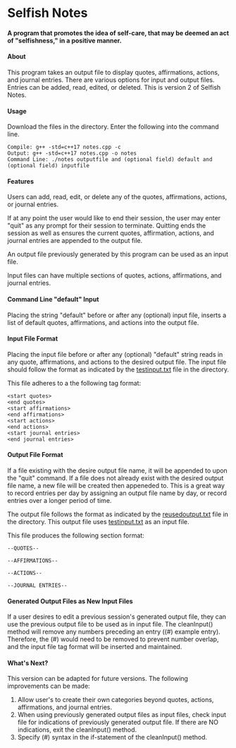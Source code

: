 # Selfish Notes
#### A program that promotes the idea of self-care, that may be deemed an act of "selfishness," in a positive manner.

#### About
This program takes an output file to display quotes, affirmations, actions, and journal entries. There are various options for input and output files. Entries can be added, read, edited, or deleted. This is version 2 of Selfish Notes. 

#### Usage
Download the files in the directory. Enter the following into the command line.
```
Compile: g++ -std=c++17 notes.cpp -c
Output: g++ -std=c++17 notes.cpp -o notes
Command Line: ./notes outputfile and (optional field) default and (optional field) inputfile
```
#### Features
Users can add, read, edit, or delete any of the quotes, affirmations, actions, or journal entries. 

If at any point the user would like to end their session, the user may enter "quit" as any prompt for their session to terminate. Quitting ends the session as well as ensures the current quotes, affirmation, actions, and journal entries are appended to the output file.

An output file previously generated by this program can be used as an input file. 

Input files can have multiple sections of quotes, actions, affirmations, and journal entries.

#### Command Line "default" Input
Placing the string "default" before or after any (optional) input file, inserts a list of default quotes, affirmations, and actions into the output file.

#### Input File Format
Placing the input file before or after any (optional) "default" string reads in any quote, affirmations, and actions to the desired output file. The input file should follow the format as indicated by the [testinput.txt](https://github.com/mamnuya/Selfish-Notes/blob/main/testinput.txt) file in the directory. 

This file adheres to a the following tag format:
```
<start quotes>
<end quotes>
<start affirmations>
<end affirmations>
<start actions>
<end actions>
<start journal entries>
<end journal entries>
```

#### Output File Format
If a file existing with the desire output file name, it will be appended to upon the "quit" command. If a file does not already exist with the desired output file name, a new file will be created then appeneded to. This is a great way to record entries per day by assigning an output file name by day, or record entries over a longer period of time. 

The output file follows the format as indicated by the [reusedoutput.txt](https://github.com/mamnuya/Selfish-Notes/blob/main/reusedoutput.txt) file in the directory. This output file uses [testinput.txt](https://github.com/mamnuya/Selfish-Notes/blob/main/testinput.txt) as an input file.

This file produces the following section format:
```
--QUOTES--

--AFFIRMATIONS--

--ACTIONS--

--JOURNAL ENTRIES--

```

#### Generated Output Files as New Input Files
If a user desires to edit a previous session's generated output file, they can use the previous output file to be used as in input file. The cleanInput() method will remove any numbers preceding an entry ((#) example entry). Therefore, the (#) would need to be removed to prevent number overlap, and the input file tag format will be inserted and maintained.

#### What's Next?
This version can be adapted for future versions. The following improvements can be made:
1. Allow user's to create their own categories beyond quotes, actions, affirmations, and journal entries.
2. When using previously generated output files as input files, check input file for indications of previously generated output file. If there are NO indications, exit the cleanInput() method.
3. Specify (#) syntax in the if-statement of the cleanInput() method.
